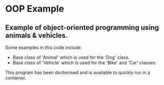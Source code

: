 ﻿# OOP Example
## Example of object-oriented programming using animals & vehicles.

Some examples in this code include:
- Base class of 'Animal' which is used for the 'Dog' class.
- Base class of 'Vehicle' which is used for the 'Bike' and 'Car' classes.

This program has been dockerised and is available to quickly run in a container.